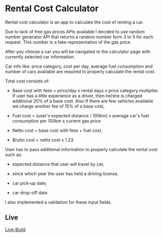 # Rental Cost Calculator

Rental cost calculator is an app to calculate the cost of renting a car.

Due to lack of free gas prices APIs available I decided to use random number generator API that returns a random number form 3 to 5 for each request. This number is a fake representation of the gas price.

After you choose a car you will be navigated to the calculator page with currently selected car information.

Car info like: price category, cost per day, average fuel consumption and number of cars available are required to properly calculate the rental cost.

Total cost consists of:

- Base cost with fees = price/day x rental days x price category multiplier. If user has a little experience as a driver, then he/she is charged additional 20% of a base cost. Also If there are few vehicles available we charge another fee of 15% of a base cost,

- Fuel cost = (user's expected distance / 100km) x average car's fuel consumption per 100km x current gas price

- Netto cost = base cost with fees + fuel cost,

- Brutto cost = netto cost x 1.23.

User has to pass additional information to properly calculate the rental cost such as:

- expected distance that user will travel by car,

- since which year the user has held a driving license,

- car pick-up date,

- car drop-off date.

I also implemented a validation for these input fields.

## Live

[Live-Build](https://car-rental-calculator.netlify.app)